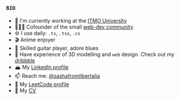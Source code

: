 #### <samp>BIO</samp>

- 🏢 I'm currently working at the [ITMO University](https://itmo.ru)
- 👨🏻‍💻 Cofounder of the small [web-dev community](https://github.com/websect-dev)
- ⚙️ I use daily: `.ts`, `.tsx`, `.cs`
- 🎬 Anime enjoyer
- 🎸 Skilled guitar player, adore blues
- 🌱 Have experience of 3D modelling and `web` design. Check out my [dribbble](https://dribbble.com/sashafromlibertalia)
- 🏔️ My [LinkedIn profile](https://www.linkedin.com/in/sashafromlibertalia/)
- 📫 Reach me: [@sashafromlibertalia](https://t.me/sashafromlibertalia)
- 🎻 My [LeetCode profile](https://leetcode.com/sashafromlibertalia/)
- 🍪 My [CV](https://github.com/sashafromlibertalia/CV)
